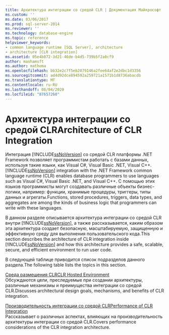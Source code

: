 ```yaml
---
title: Архитектура интеграции со средой CLR | Документация Майкрософт
ms.custom: ''
ms.date: 03/06/2017
ms.prod: sql-server-2014
ms.reviewer: ''
ms.technology: database-engine
ms.topic: reference
helpviewer_keywords:
- common language runtime [SQL Server], architecture
- architecture [CLR integration]
ms.assetid: 05e4b872-3d21-46de-b4d5-739b5f2a0cf9
author: mashamsft
ms.author: mathoma
ms.openlocfilehash: bb32e2c7f5eb2079146a2fee64af2e2dbc1d3356
ms.sourcegitcommit: ad4d92dce894592a259721a1571b1d8736abacdb
ms.translationtype: MT
ms.contentlocale: ru-RU
ms.lasthandoff: 08/04/2020
ms.locfileid: "87657260"
---
```

# <a name="architecture-of-clr-integration"></a><span data-ttu-id="c1b65-102">Архитектура интеграции со средой CLR</span><span class="sxs-lookup"><span data-stu-id="c1b65-102">Architecture of CLR Integration</span></span>
  <span data-ttu-id="c1b65-103">Интеграция [!INCLUDE[ssNoVersion](../../includes/ssnoversion-md.md)] со средой CLR платформы .NET Framework позволяет программистам работать с базами данных, используя такие языки, как Visual C#, Visual Basic .NET, Visual C++.</span><span class="sxs-lookup"><span data-stu-id="c1b65-103">[!INCLUDE[ssNoVersion](../../includes/ssnoversion-md.md)] integration with the .NET Framework common language runtime (CLR) enables database programmers to use languages such as Visual C#, Visual Basic .NET, and Visual C++.</span></span> <span data-ttu-id="c1b65-104">С помощью этих языков программисты могут создавать различные объекты бизнес-логики, например: функции, хранимые процедуры, триггеры, типы данных и агрегаты.</span><span class="sxs-lookup"><span data-stu-id="c1b65-104">Functions, stored procedures, triggers, data types, and aggregates are among the kinds of business logic that programmers can write with these languages.</span></span>  
  
 <span data-ttu-id="c1b65-105">В данном разделе описывается архитектура интеграции со средой CLR внутри [!INCLUDE[ssNoVersion](../../includes/ssnoversion-md.md)], а также рассказывается, каким образом эта архитектура создает безопасную, масштабируемую, защищенную и эффективную среду для выполнения пользовательского кода.</span><span class="sxs-lookup"><span data-stu-id="c1b65-105">This section describes the architecture of CLR integration inside [!INCLUDE[ssNoVersion](../../includes/ssnoversion-md.md)] and how this architecture provides a safe, scalable, secure, and efficient environment to run user code.</span></span>  
  
 <span data-ttu-id="c1b65-106">В следующей таблице приводится список подразделов данного раздела.</span><span class="sxs-lookup"><span data-stu-id="c1b65-106">The following table lists the topics in this section.</span></span>  
  
 [<span data-ttu-id="c1b65-107">Среда размещения CLR</span><span class="sxs-lookup"><span data-stu-id="c1b65-107">CLR Hosted Environment</span></span>](../../relational-databases/clr-integration/clr-integration-architecture-clr-hosted-environment.md)  
 <span data-ttu-id="c1b65-108">Обсуждаются цели, преследуемые при создании архитектуры, различные механизмы и преимущества интеграции со средой CLR.</span><span class="sxs-lookup"><span data-stu-id="c1b65-108">Discusses architectural design goals, mechanisms, and benefits of CLR integration.</span></span>  
  
 [<span data-ttu-id="c1b65-109">Производительность интеграции со средой CLR</span><span class="sxs-lookup"><span data-stu-id="c1b65-109">Performance of CLR Integration</span></span>](../../relational-databases/clr-integration/clr-integration-architecture-performance.md)  
 <span data-ttu-id="c1b65-110">Рассказывает о различных аспектах, влияющих на производительность архитектуры интеграции со средой CLR.</span><span class="sxs-lookup"><span data-stu-id="c1b65-110">Covers performance considerations of the CLR integration architecture.</span></span>  
  
  
